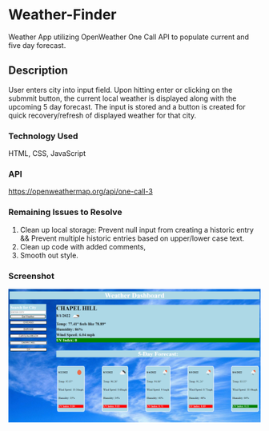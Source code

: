# Weather-Finder
Weather App utilizing OpenWeather One Call API to populate current and five day forecast.

## Description
User enters city into input field. Upon hitting enter or clicking on the submmit button, the current local weather is displayed along with the upcoming 5 day forecast.
The input is stored and a button is created for quick recovery/refresh of displayed weather for that city.

### Technology Used
HTML, CSS, JavaScript

### API
https://openweathermap.org/api/one-call-3

### Remaining Issues to Resolve
1.  Clean up local storage: Prevent null input from creating a historic entry && Prevent multiple historic entries based on upper/lower case text.
2.  Clean up code with added comments,
3.  Smooth out style.

### Screenshot
![](assets/images/Screenshot%202022-08-01%20233321.png)
